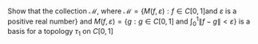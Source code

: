 Show that the collection $\mathcal{M}$, where $\mathcal{M}=\{ M( f,\varepsilon ) :f\in C[0,1] \text{and } \varepsilon \text{ is a positive real number}\}$ and $M( f,\varepsilon) = \{ g :g \in C[ 0,1] \text{ and } \int ^{1}_{0} \|f-g\| \lt \varepsilon \}$ is a basis for a topology $\tau_1$ on $C[0, 1]$
